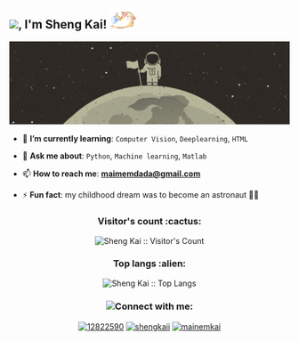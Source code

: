 <h2> <img src="https://media.giphy.com/media/JUSFwsRcQPmsJfjEsC/giphy.gif" width="50">, I'm Sheng Kai! <img src="https://github.com/ShenggKai/ShenggKai/blob/master/ezgif.com-gif-maker%20(2).gif" width="50"></h2> 

<p align="center"><img src="https://github.com/ShenggKai/ShenggKai/blob/master/3107.jpg"></p>

- 🌱 **I’m currently learning**: `Computer Vision`, `Deeplearning`, `HTML`

- 💬 **Ask me about**: `Python`, `Machine learning`, `Matlab`

- 📫 **How to reach me**: **maimemdada@gmail.com**

- ⚡ **Fun fact**: my childhood dream was to become an astronaut 👨‍🚀

<h3 align="center">Visitor's count :cactus:</h3>

<p align="center"><img src="https://profile-counter.glitch.me/{ShenggKai}/count.svg" alt="Sheng Kai :: Visitor's Count" /></p>

<h3 align="center">Top langs :alien:</h3>

<p align="center"><img src="https://github-readme-stats.vercel.app/api/top-langs/?username=ShenggKai&langs_count=10&theme=tokyonight&layout=compact" alt="Sheng Kai :: Top Langs" /></p>

<h3 align="center"><img src="https://media.giphy.com/media/eLlkHwVjESeYAycszR/giphy.gif" width="50">Connect with me:</h3>
<p align="center">
<a href="https://stackoverflow.com/users/12822590" target="blank"><img align="center" src="https://raw.githubusercontent.com/rahuldkjain/github-profile-readme-generator/master/src/images/icons/Social/stack-overflow.svg" alt="12822590" height="30" width="40" /></a>
<a href="https://kaggle.com/shengkaii" target="blank"><img align="center" src="https://raw.githubusercontent.com/rahuldkjain/github-profile-readme-generator/master/src/images/icons/Social/kaggle.svg" alt="shengkaii" height="30" width="40" /></a>
<a href="https://fb.com/mainemkai" target="blank"><img align="center" src="https://raw.githubusercontent.com/rahuldkjain/github-profile-readme-generator/master/src/images/icons/Social/facebook.svg" alt="mainemkai" height="30" width="40" /></a>
</p>
